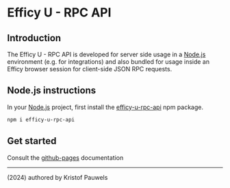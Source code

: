 # Efficy U - RPC API

## Introduction

The Efficy U - RPC API is developed for server side usage in a [Node.js](https://nodejs.org/en/) environment (e.g. for integrations) and also bundled for usage inside an Efficy browser session for client-side JSON RPC requests.

## Node.js instructions

In your [Node.js](https://nodejs.org/en/) project, first install the [efficy-u-rpc-api](https://www.npmjs.com/package/efficy-u-rpc-api) npm package.

```ps1
npm i efficy-u-rpc-api
```

## Get started

Consult the [github-pages](https://pauwris.github.io/efficy-u-rpc-api/) documentation

----------
(2024) authored by Kristof Pauwels
